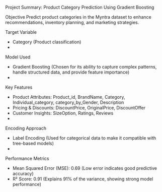 Project Summary: Product Category Prediction Using Gradient Boosting

Objective
Predict product categories in the Myntra dataset to enhance recommendations, inventory planning, and marketing strategies.

Target Variable
- Category (Product classification)
- 
Model Used
- Gradient Boosting (Chosen for its ability to capture complex patterns, handle structured data, and provide feature importance)
- 
Key Features
- Product Attributes: Product_id, BrandName, Category, Individual_category, category_by_Gender, Description
- Pricing & Discounts: DiscountPrice, OriginalPrice, DiscountOffer
- Customer Insights: SizeOption, Ratings, Reviews
- 
Encoding Approach
- Label Encoding (Used for categorical data to make it compatible with tree-based models)
- 
Performance Metrics
- Mean Squared Error (MSE): 0.69 (Low error indicates good predictive accuracy)
- R² Score: 0.91 (Explains 91% of the variance, showing strong model performance)
